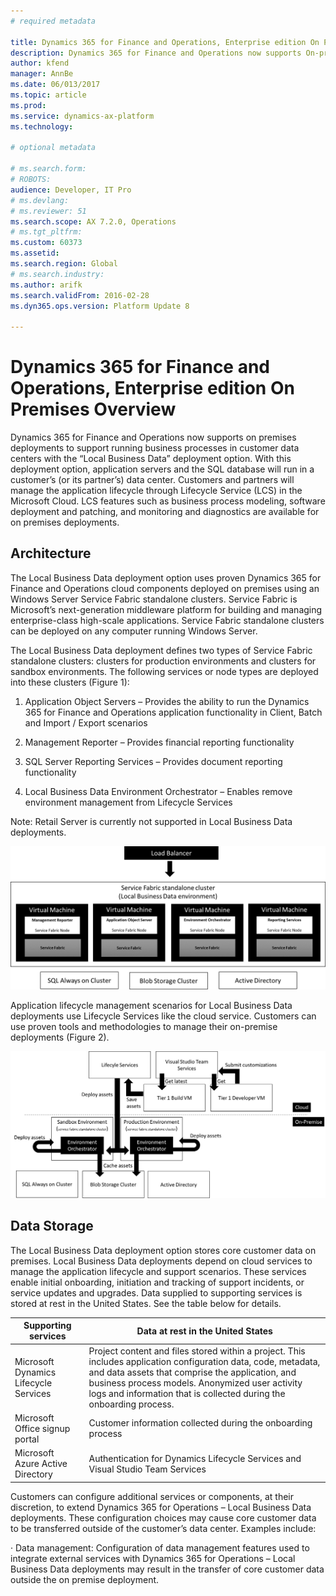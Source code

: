 ```yaml
---
# required metadata

title: Dynamics 365 for Finance and Operations, Enterprise edition On Premises Overview 
description: Dynamics 365 for Finance and Operations now supports On-premises deployments to support running business processes in customer data centers with the Local Business Data (LBD) deployment option. 
author: kfend
manager: AnnBe
ms.date: 06/013/2017
ms.topic: article
ms.prod: 
ms.service: dynamics-ax-platform
ms.technology: 

# optional metadata

# ms.search.form: 
# ROBOTS: 
audience: Developer, IT Pro
# ms.devlang: 
# ms.reviewer: 51
ms.search.scope: AX 7.2.0, Operations
# ms.tgt_pltfrm: 
ms.custom: 60373
ms.assetid: 
ms.search.region: Global
# ms.search.industry: 
ms.author: arifk
ms.search.validFrom: 2016-02-28
ms.dyn365.ops.version: Platform Update 8

---
```

# Dynamics 365 for Finance and Operations, Enterprise edition On Premises Overview 

Dynamics 365 for Finance and Operations now supports on premises deployments to support running business processes in customer data centers with the “Local Business Data” deployment option. With this deployment option, application servers and the SQL database will run in a customer’s (or its partner’s) data center. Customers and partners will manage the application lifecycle through Lifecycle Service (LCS) in the Microsoft Cloud. LCS features such as business process modeling, software deployment and patching, and monitoring and diagnostics are available for on premises deployments. 

## Architecture 

The Local Business Data deployment option uses proven Dynamics 365 for Finance and Operations cloud components deployed on premises using an Windows Server Service Fabric standalone clusters.  Service Fabric is Microsoft’s next-generation middleware platform for building and managing enterprise-class high-scale applications. Service Fabric standalone clusters can be deployed on any computer running Windows Server. 

The Local Business Data deployment defines two types of Service Fabric standalone clusters: clusters for production environments and clusters for sandbox environments. The following services or node types are deployed into these clusters (Figure 1): 

1. Application Object Servers – Provides the ability to run the Dynamics 365 for Finance and Operations application functionality in Client, Batch and Import / Export scenarios 

2. Management Reporter – Provides financial reporting functionality 

3. SQL Server Reporting Services – Provides document reporting functionality 

4. Local Business Data Environment Orchestrator – Enables remove environment management from Lifecycle Services 


Note: Retail Server is currently not supported in Local Business Data deployments. 

[![Service fabric standalone cluster](./media/lbd-overview-01.png)](./media/lbd-overview-01.png)

Application lifecycle management scenarios for Local Business Data deployments use Lifecycle Services like the cloud service. Customers can use proven tools and methodologies to manage their on-premise deployments (Figure 2). 

[![Application lifecycle management for Local Business Data deployments](./media/lbd-overview-02.png)](./media/lbd-overview-02.png)

## Data Storage 
The Local Business Data deployment option stores core customer data on premises. Local Business Data deployments depend on cloud services to manage the application lifecycle and support scenarios.  These services enable initial onboarding, initiation and tracking of support incidents, or service updates and upgrades.  Data supplied to supporting services is stored at rest in the United States.  See the table below for details. 

| Supporting services                   | Data at rest in the United States                                                                                                                                                                                                                                                            |
|---------------------------------------|----------------------------------------------------------------------------------------------------------------------------------------------------------------------------------------------------------------------------------------------------------------------------------------------|
| Microsoft Dynamics Lifecycle Services | Project content and files stored within a project. This includes application configuration data, code, metadata, and data assets that comprise the application, and business process models.  Anonymized user activity logs and information that is collected during the onboarding process. |
| Microsoft Office signup portal        | Customer information collected during the onboarding process                                                                                                                                                                                                                                 |
| Microsoft Azure Active Directory      | Authentication for Dynamics Lifecycle Services and Visual Studio Team Services                                                                                                                                                                                                               |
Customers can configure additional services or components, at their discretion, to extend Dynamics 365 for Operations – Local Business Data deployments. These configuration choices may cause core customer data to be transferred outside of the customer’s data center.  Examples include:  

· Data management: Configuration of data management features used to integrate external services with Dynamics 365 for Operations – Local Business Data deployments may result in the transfer of core customer data outside the on premise deployment.   
